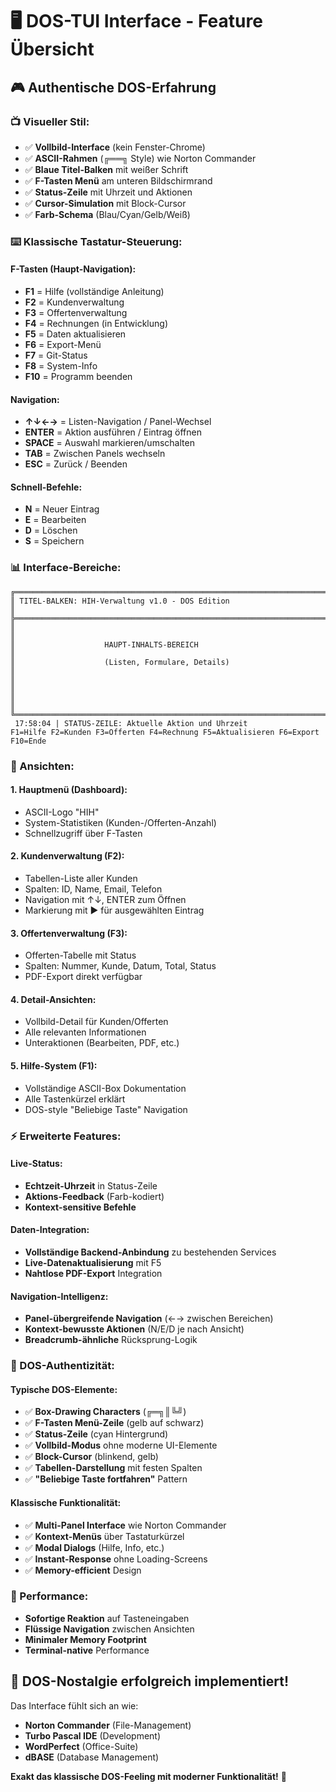 # 🖥️ DOS-TUI Interface - Feature Übersicht

## 🎮 **Authentische DOS-Erfahrung**

### **📺 Visueller Stil:**
- ✅ **Vollbild-Interface** (kein Fenster-Chrome)  
- ✅ **ASCII-Rahmen** (╔══╗ Style) wie Norton Commander
- ✅ **Blaue Titel-Balken** mit weißer Schrift
- ✅ **F-Tasten Menü** am unteren Bildschirmrand
- ✅ **Status-Zeile** mit Uhrzeit und Aktionen
- ✅ **Cursor-Simulation** mit Block-Cursor
- ✅ **Farb-Schema** (Blau/Cyan/Gelb/Weiß)

### **⌨️ Klassische Tastatur-Steuerung:**

#### **F-Tasten (Haupt-Navigation):**
- **F1** = Hilfe (vollständige Anleitung)
- **F2** = Kundenverwaltung 
- **F3** = Offertenverwaltung
- **F4** = Rechnungen (in Entwicklung)
- **F5** = Daten aktualisieren
- **F6** = Export-Menü
- **F7** = Git-Status
- **F8** = System-Info
- **F10** = Programm beenden

#### **Navigation:**
- **↑↓←→** = Listen-Navigation / Panel-Wechsel
- **ENTER** = Aktion ausführen / Eintrag öffnen
- **SPACE** = Auswahl markieren/umschalten
- **TAB** = Zwischen Panels wechseln
- **ESC** = Zurück / Beenden

#### **Schnell-Befehle:**
- **N** = Neuer Eintrag
- **E** = Bearbeiten
- **D** = Löschen  
- **S** = Speichern

### **📊 Interface-Bereiche:**

```
╔══════════════════════════════════════════════════════════════════════════════╗
║ TITEL-BALKEN: HIH-Verwaltung v1.0 - DOS Edition                            ║
╠══════════════════════════════════════════════════════════════════════════════╣
║                                                                              ║
║                    HAUPT-INHALTS-BEREICH                                    ║
║                    (Listen, Formulare, Details)                             ║  
║                                                                              ║
║                                                                              ║
╚══════════════════════════════════════════════════════════════════════════════╝
 17:58:04 | STATUS-ZEILE: Aktuelle Aktion und Uhrzeit                        
F1=Hilfe F2=Kunden F3=Offerten F4=Rechnung F5=Aktualisieren F6=Export F10=Ende
```

### **🎯 Ansichten:**

#### **1. Hauptmenü (Dashboard):**
- ASCII-Logo "HIH"
- System-Statistiken (Kunden-/Offerten-Anzahl)
- Schnellzugriff über F-Tasten

#### **2. Kundenverwaltung (F2):**
- Tabellen-Liste aller Kunden
- Spalten: ID, Name, Email, Telefon
- Navigation mit ↑↓, ENTER zum Öffnen
- Markierung mit ► für ausgewählten Eintrag

#### **3. Offertenverwaltung (F3):**
- Offerten-Tabelle mit Status
- Spalten: Nummer, Kunde, Datum, Total, Status
- PDF-Export direkt verfügbar

#### **4. Detail-Ansichten:**
- Vollbild-Detail für Kunden/Offerten
- Alle relevanten Informationen
- Unteraktionen (Bearbeiten, PDF, etc.)

#### **5. Hilfe-System (F1):**
- Vollständige ASCII-Box Dokumentation
- Alle Tastenkürzel erklärt
- DOS-style "Beliebige Taste" Navigation

### **⚡ Erweiterte Features:**

#### **Live-Status:**
- **Echtzeit-Uhrzeit** in Status-Zeile
- **Aktions-Feedback** (Farb-kodiert)
- **Kontext-sensitive Befehle**

#### **Daten-Integration:**
- **Vollständige Backend-Anbindung** zu bestehenden Services
- **Live-Datenaktualisierung** mit F5
- **Nahtlose PDF-Export** Integration

#### **Navigation-Intelligenz:**
- **Panel-übergreifende Navigation** (←→ zwischen Bereichen)
- **Kontext-bewusste Aktionen** (N/E/D je nach Ansicht)
- **Breadcrumb-ähnliche** Rücksprung-Logik

### **🎨 DOS-Authentizität:**

#### **Typische DOS-Elemente:**
- ✅ **Box-Drawing Characters** (╔═╗║╚╝)
- ✅ **F-Tasten Menü-Zeile** (gelb auf schwarz)
- ✅ **Status-Zeile** (cyan Hintergrund)
- ✅ **Vollbild-Modus** ohne moderne UI-Elemente
- ✅ **Block-Cursor** (blinkend, gelb)
- ✅ **Tabellen-Darstellung** mit festen Spalten
- ✅ **"Beliebige Taste fortfahren"** Pattern

#### **Klassische Funktionalität:**
- ✅ **Multi-Panel Interface** wie Norton Commander
- ✅ **Kontext-Menüs** über Tastaturkürzel
- ✅ **Modal Dialogs** (Hilfe, Info, etc.)
- ✅ **Instant-Response** ohne Loading-Screens
- ✅ **Memory-efficient** Design

### **🚀 Performance:**
- **Sofortige Reaktion** auf Tasteneingaben
- **Flüssige Navigation** zwischen Ansichten  
- **Minimaler Memory Footprint**
- **Terminal-native** Performance

## **💾 DOS-Nostalgie erfolgreich implementiert!**

Das Interface fühlt sich an wie:
- **Norton Commander** (File-Management)
- **Turbo Pascal IDE** (Development)
- **WordPerfect** (Office-Suite)
- **dBASE** (Database Management)

**Exakt das klassische DOS-Feeling mit moderner Funktionalität!** 🎉